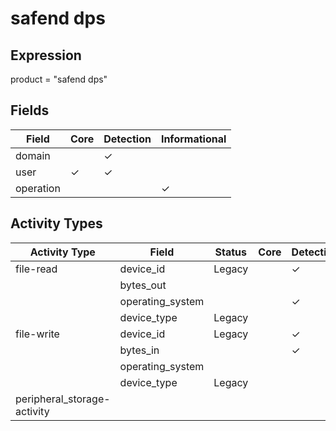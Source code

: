 safend dps
==========

Expression
----------

product = "safend dps"

Fields
------

| Field     | Core     | Detection | Informational |
| --------- | -------- | --------- | ------------- |
| domain    |          | &#10003;  |               |
| user      | &#10003; | &#10003;  |               |
| operation |          |           | &#10003;      |

Activity Types
--------------

| Activity Type               | Field            | Status | Core | Detection | Informational |
| --------------------------- | ---------------- | ------ | ---- | --------- | ------------- |
| file-read                   | device_id        | Legacy |      | &#10003;  |               |
|                             | bytes_out        |        |      |           | &#10003;      |
|                             | operating_system |        |      | &#10003;  |               |
|                             | device_type      | Legacy |      |           | &#10003;      |
| file-write                  | device_id        | Legacy |      | &#10003;  |               |
|                             | bytes_in         |        |      | &#10003;  |               |
|                             | operating_system |        |      |           | &#10003;      |
|                             | device_type      | Legacy |      |           | &#10003;      |
| peripheral_storage-activity |                  |        |      |           |               |

